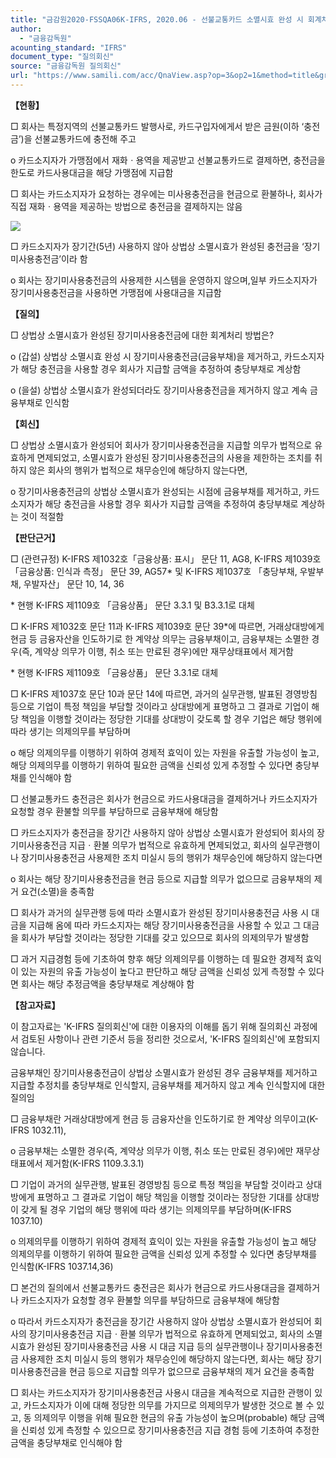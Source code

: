 ```yaml
---
title: "금감원2020-FSSQA06K-IFRS, 2020.06 - 선불교통카드 소멸시효 완성 시 회계처리 (회신일 '16.12.21.)"
author:
  - "금융감독원"
acounting_standard: "IFRS"
document_type: "질의회신"
source: "금융감독원 질의회신"
url: "https://www.samili.com/acc/QnaView.asp?op=3&op2=1&method=title&group=2122-15;1&orgcode=1&searchword=&page=5&code=%EA%B8%88%EA%B0%90%EC%9B%902020%2DFSSQA06%5FK%2DIFRS%3A20200630"
---
```

**【현황】**

□ 회사는 특정지역의 선불교통카드 발행사로, 카드구입자에게서 받은 금원(이하 ‘충전금’)을 선불교통카드에 충전해 주고

  

o 카드소지자가 가맹점에서 재화ㆍ용역을 제공받고 선불교통카드로 결제하면, 충전금을 한도로 카드사용대금을 해당 가맹점에 지급함

  

□ 회사는 카드소지자가 요청하는 경우에는 미사용충전금을 현금으로 환불하나, 회사가 직접 재화ㆍ용역을 제공하는 방법으로 충전금을 결제하지는 않음

  

![](https://www.samili.com/mImage/etc/organ/2020/%EA%B8%88%EA%B0%90%EC%9B%902020-FSSQA06-1.gif)

  

□ 카드소지자가 장기간(5년) 사용하지 않아 상법상 소멸시효가 완성된 충전금을 ‘장기미사용충전금’이라 함

  

o 회사는 장기미사용충전금의 사용제한 시스템을 운영하지 않으며,일부 카드소지자가 장기미사용충전금을 사용하면 가맹점에 사용대금을 지급함

  
**【질의】**

□ 상법상 소멸시효가 완성된 장기미사용충전금에 대한 회계처리 방법은?

  

o (갑설) 상법상 소멸시효 완성 시 장기미사용충전금(금융부채)을 제거하고, 카드소지자가 해당 충전금을 사용할 경우 회사가 지급할 금액을 추정하여 충당부채로 계상함

  

o (을설) 상법상 소멸시효가 완성되더라도 장기미사용충전금을 제거하지 않고 계속 금융부채로 인식함

  
  

**【회신】**

□ 상법상 소멸시효가 완성되어 회사가 장기미사용충전금을 지급할 의무가 법적으로 유효하게 면제되었고, 소멸시효가 완성된 장기미사용충전금의 사용을 제한하는 조치를 취하지 않은 회사의 행위가 법적으로 채무승인에 해당하지 않는다면,

  

o 장기미사용충전금의 상법상 소멸시효가 완성되는 시점에 금융부채를 제거하고, 카드소지자가 해당 충전금을 사용할 경우 회사가 지급할 금액을 추정하여 충당부채로 계상하는 것이 적절함

  
  

**【판단근거】**

□ (관련규정) K-IFRS 제1032호「금융상품: 표시」 문단 11, AG8, K-IFRS 제1039호 「금융상품: 인식과 측정」 문단 39, AG57\* 및 K-IFRS 제1037호 「충당부채, 우발부채, 우발자산」 문단 10, 14, 36

\* 현행 K-IFRS 제1109호 「금융상품」 문단 3.3.1 및 B3.3.1로 대체

  

□ K-IFRS 제1032호 문단 11과 K-IFRS 제1039호 문단 39\*에 따르면, 거래상대방에게 현금 등 금융자산을 인도하기로 한 계약상 의무는 금융부채이고, 금융부채는 소멸한 경우(즉, 계약상 의무가 이행, 취소 또는 만료된 경우)에만 재무상태표에서 제거함

\* 현행 K-IFRS 제1109호 「금융상품」 문단 3.3.1로 대체

  

□ K-IFRS 제1037호 문단 10과 문단 14에 따르면, 과거의 실무관행, 발표된 경영방침 등으로 기업이 특정 책임을 부담할 것이라고 상대방에게 표명하고 그 결과로 기업이 해당 책임을 이행할 것이라는 정당한 기대를 상대방이 갖도록 할 경우 기업은 해당 행위에 따라 생기는 의제의무를 부담하며

  

o 해당 의제의무를 이행하기 위하여 경제적 효익이 있는 자원을 유출할 가능성이 높고, 해당 의제의무를 이행하기 위하여 필요한 금액을 신뢰성 있게 추정할 수 있다면 충당부채를 인식해야 함

  

□ 선불교통카드 충전금은 회사가 현금으로 카드사용대금을 결제하거나 카드소지자가 요청할 경우 환불할 의무를 부담하므로 금융부채에 해당함

  

□ 카드소지자가 충전금을 장기간 사용하지 않아 상법상 소멸시효가 완성되어 회사의 장기미사용충전금 지급ㆍ환불 의무가 법적으로 유효하게 면제되었고, 회사의 실무관행이나 장기미사용충전금 사용제한 조치 미실시 등의 행위가 채무승인에 해당하지 않는다면

  

o 회사는 해당 장기미사용충전금을 현금 등으로 지급할 의무가 없으므로 금융부채의 제거 요건(소멸)을 충족함

  

□ 회사가 과거의 실무관행 등에 따라 소멸시효가 완성된 장기미사용충전금 사용 시 대금을 지급해 옴에 따라 카드소지자는 해당 장기미사용충전금을 사용할 수 있고 그 대금을 회사가 부담할 것이라는 정당한 기대를 갖고 있으므로 회사의 의제의무가 발생함

  

□ 과거 지급경험 등에 기초하여 향후 해당 의제의무를 이행하는 데 필요한 경제적 효익이 있는 자원의 유출 가능성이 높다고 판단하고 해당 금액을 신뢰성 있게 측정할 수 있다면 회사는 해당 추정금액을 충당부채로 계상해야 함

  
**【참고자료】**

이 참고자료는 'K-IFRS 질의회신'에 대한 이용자의 이해를 돕기 위해 질의회신 과정에서 검토된 사항이나 관련 기준서 등을 정리한 것으로서, 'K-IFRS 질의회신'에 포함되지 않습니다.

  

금융부채인 장기미사용충전금이 상법상 소멸시효가 완성된 경우 금융부채를 제거하고 지급할 추정치를 충당부채로 인식할지, 금융부채를 제거하지 않고 계속 인식할지에 대한 질의임

  

□ 금융부채란 거래상대방에게 현금 등 금융자산을 인도하기로 한 계약상 의무이고(K-IFRS 1032.11),

  

o 금융부채는 소멸한 경우(즉, 계약상 의무가 이행, 취소 또는 만료된 경우)에만 재무상태표에서 제거함(K-IFRS 1109.3.3.1)

  

□ 기업이 과거의 실무관행, 발표된 경영방침 등으로 특정 책임을 부담할 것이라고 상대방에게 표명하고 그 결과로 기업이 해당 책임을 이행할 것이라는 정당한 기대를 상대방이 갖게 될 경우 기업의 해당 행위에 따라 생기는 의제의무를 부담하며(K-IFRS 1037.10)

  

o 의제의무를 이행하기 위하여 경제적 효익이 있는 자원을 유출할 가능성이 높고 해당 의제의무를 이행하기 위하여 필요한 금액을 신뢰성 있게 추정할 수 있다면 충당부채를 인식함(K-IFRS 1037.14,36)

  

□ 본건의 질의에서 선불교통카드 충전금은 회사가 현금으로 카드사용대금을 결제하거나 카드소지자가 요청할 경우 환불할 의무를 부담하므로 금융부채에 해당함

  

o 따라서 카드소지자가 충전금을 장기간 사용하지 않아 상법상 소멸시효가 완성되어 회사의 장기미사용충전금 지급ㆍ환불 의무가 법적으로 유효하게 면제되었고, 회사의 소멸시효가 완성된 장기미사용충전금 사용 시 대금 지급 등의 실무관행이나 장기미사용충전금 사용제한 조치 미실시 등의 행위가 채무승인에 해당하지 않는다면, 회사는 해당 장기미사용충전금을 현금 등으로 지급할 의무가 없으므로 금융부채의 제거 요건을 충족함

  

□ 회사는 카드소지자가 장기미사용충전금 사용시 대금을 계속적으로 지급한 관행이 있고, 카드소지자가 이에 대해 정당한 의무를 가지므로 의제의무가 발생한 것으로 볼 수 있고, 동 의제의무 이행을 위해 필요한 현금의 유출 가능성이 높으며(probable) 해당 금액을 신뢰성 있게 측정할 수 있으므로 장기미사용충전금 지급 경험 등에 기초하여 추정한 금액을 충당부채로 인식해야 함
